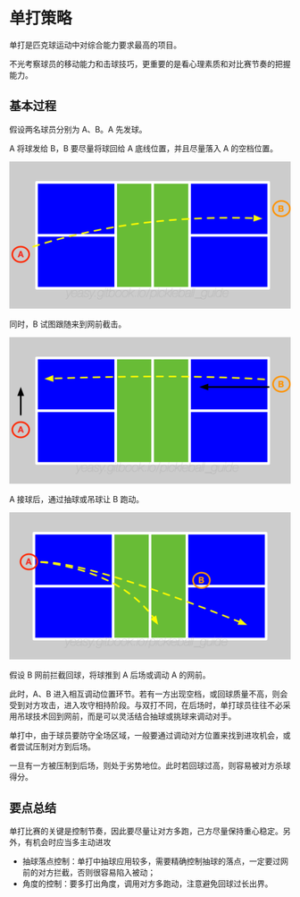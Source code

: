 # 单打策略

单打是匹克球运动中对综合能力要求最高的项目。

不光考察球员的移动能力和击球技巧，更重要的是看心理素质和对比赛节奏的把握能力。

## 基本过程

假设两名球员分别为 A、B。A 先发球。

A 将球发给 B，B 要尽量将球回给 A 底线位置，并且尽量落入 A 的空档位置。

![单打比赛发球](_images/single-serve.png)

同时，B 试图跟随来到网前截击。

![单打比赛接发球](_images/single-return.png)

A 接球后，通过抽球或吊球让 B 跑动。

![单打比赛回球](_images/single-third-shot.png)

假设 B 网前拦截回球，将球推到 A 后场或调动 A 的网前。

此时，A、B 进入相互调动位置环节。若有一方出现空档，或回球质量不高，则会受到对方攻击，进入攻守相持阶段。与双打不同，在后场时，单打球员往往不必采用吊球技术回到网前，而是可以灵活结合抽球或挑球来调动对手。

单打中，由于球员要防守全场区域，一般要通过调动对方位置来找到进攻机会，或者尝试压制对方到后场。

一旦有一方被压制到后场，则处于劣势地位。此时若回球过高，则容易被对方杀球得分。

## 要点总结

单打比赛的关键是控制节奏，因此要尽量让对方多跑，己方尽量保持重心稳定。另外，有机会时应当多主动进攻

* 抽球落点控制：单打中抽球应用较多，需要精确控制抽球的落点，一定要过网前的对方拦截，否则很容易陷入被动；
* 角度的控制：要多打出角度，调用对方多跑动，注意避免回球过长出界。